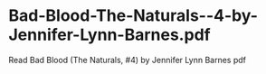 # Bad-Blood-The-Naturals--4-by-Jennifer-Lynn-Barnes.pdf
Read Bad Blood (The Naturals, #4) by Jennifer Lynn Barnes pdf
